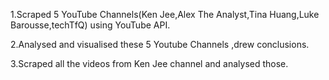 1.Scraped 5 YouTube Channels(Ken Jee,Alex The Analyst,Tina Huang,Luke Barousse,techTfQ) using YouTube API.

2.Analysed and visualised these 5 Youtube Channels ,drew conclusions.

3.Scraped all the videos from Ken Jee channel and analysed those.
